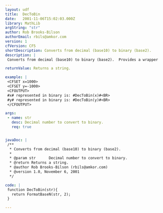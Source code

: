 ```yaml
---
layout: udf
title:  DecToBin
date:   2001-11-06T15:02:03.000Z
library: MathLib
argString: "str"
author: Rob Brooks-Bilson
authorEmail: rbils@amkor.com
version: 1
cfVersion: CF5
shortDescription: Converts from decimal (base10) to binary (base2).
description: |
 Converts from decimal (base10) to binary (base2).  Provides a wrapper around the BIF FormatBaseN.  Converts both positive and negative numbers.

returnValue: Returns a string.

example: |
 <CFSET x=1000>
 <CFSET y=-1000>
 <CFOUTPUT>
 #x# represented in binary is: #DecToBin(x)#<BR>
 #y# represented in binary is: #DecToBin(y)#<BR>
 </CFOUTPUT>

args:
 - name: str
   desc: Decimal number to convert to binary.
   req: true


javaDoc: |
 /**
  * Converts from decimal (base10) to binary (base2).
  * 
  * @param str      Decimal number to convert to binary. 
  * @return Returns a string. 
  * @author Rob Brooks-Bilson (rbils@amkor.com) 
  * @version 1.0, November 6, 2001 
  */

code: |
 function DecToBin(str){
   return FormatBaseN(str, 2);
 }

---
```


